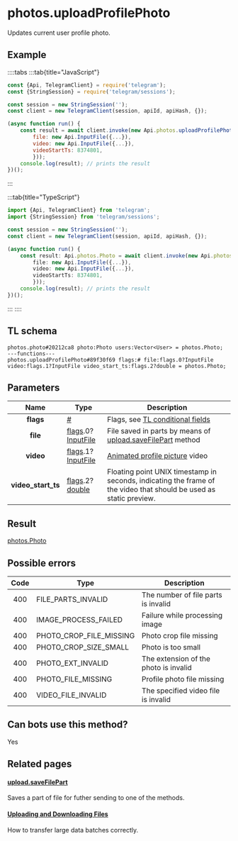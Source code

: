 # photos.uploadProfilePhoto

Updates current user profile photo.

## Example

::::tabs
:::tab{title="JavaScript"}

```js
const {Api, TelegramClient} = require('telegram');
const {StringSession} = require('telegram/sessions');

const session = new StringSession('');
const client = new TelegramClient(session, apiId, apiHash, {});

(async function run() {
    const result = await client.invoke(new Api.photos.uploadProfilePhoto({
		file: new Api.InputFile({...}),
		video: new Api.InputFile({...}),
		videoStartTs: 8374801,
		}));
    console.log(result); // prints the result
})();

```

:::

:::tab{title="TypeScript"}

```ts
import {Api, TelegramClient} from 'telegram';
import {StringSession} from 'telegram/sessions';

const session = new StringSession('');
const client = new TelegramClient(session, apiId, apiHash, {});

(async function run() {
    const result: Api.photos.Photo = await client.invoke(new Api.photos.uploadProfilePhoto({
		file: new Api.InputFile({...}),
		video: new Api.InputFile({...}),
		videoStartTs: 8374801,
		}));
    console.log(result); // prints the result
})();

```

:::
::::

## TL schema

```
photos.photo#20212ca8 photo:Photo users:Vector<User> = photos.Photo;
---functions---
photos.uploadProfilePhoto#89f30f69 flags:# file:flags.0?InputFile video:flags.1?InputFile video_start_ts:flags.2?double = photos.Photo;
```

## Parameters

|        Name        | Type                                                                                                                                 | Description                                                                                                        |
| :----------------: | ------------------------------------------------------------------------------------------------------------------------------------ | ------------------------------------------------------------------------------------------------------------------ |
|     **flags**      | [#](https://core.telegram.org/type/%23)                                                                                              | Flags, see [TL conditional fields](https://core.telegram.org/mtproto/TL-combinators#conditional-fields)            |
|      **file**      | [flags](https://core.telegram.org/mtproto/TL-combinators#conditional-fields).0?[InputFile](https://core.telegram.org/type/InputFile) | File saved in parts by means of [upload.saveFilePart](https://core.telegram.org/method/upload.saveFilePart) method |
|     **video**      | [flags](https://core.telegram.org/mtproto/TL-combinators#conditional-fields).1?[InputFile](https://core.telegram.org/type/InputFile) | [Animated profile picture](https://core.telegram.org/api/files#animated-profile-pictures) video                    |
| **video_start_ts** | [flags](https://core.telegram.org/mtproto/TL-combinators#conditional-fields).2?[double](https://core.telegram.org/type/double)       | Floating point UNIX timestamp in seconds, indicating the frame of the video that should be used as static preview. |

## Result

[photos.Photo](https://core.telegram.org/type/photos.Photo)

## Possible errors

| Code | Type                    | Description                           |
| :--: | ----------------------- | ------------------------------------- |
| 400  | FILE_PARTS_INVALID      | The number of file parts is invalid   |
| 400  | IMAGE_PROCESS_FAILED    | Failure while processing image        |
| 400  | PHOTO_CROP_FILE_MISSING | Photo crop file missing               |
| 400  | PHOTO_CROP_SIZE_SMALL   | Photo is too small                    |
| 400  | PHOTO_EXT_INVALID       | The extension of the photo is invalid |
| 400  | PHOTO_FILE_MISSING      | Profile photo file missing            |
| 400  | VIDEO_FILE_INVALID      | The specified video file is invalid   |

## Can bots use this method?

Yes

## Related pages

#### [upload.saveFilePart](https://core.telegram.org/method/upload.saveFilePart)

Saves a part of file for futher sending to one of the methods.

#### [Uploading and Downloading Files](https://core.telegram.org/api/files)

How to transfer large data batches correctly.
